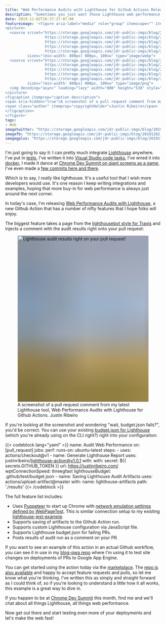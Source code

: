 ```yaml
---
title: "Web Performance Audits with Lighthouse for Github Actions Released"
description: "Sometimes you just want those Lighthouse web performance numbers to pop onto a pull request. With my latest Github Action, that is now a simple workflow step away."
date: 2019-11-02T16:37:27-07:00
featureimage: '<figure aria-label="media" role="group" itemscope="" itemprop="associatedMedia" itemtype="http://schema.org/ImageObject">
<picture>
  <source srcset="https://storage.googleapis.com/jdr-public-imgs/blog/20191102-github-action-lh-640.webp 640w,
                  https://storage.googleapis.com/jdr-public-imgs/blog/20191102-github-action-lh-800.webp 800w,
                  https://storage.googleapis.com/jdr-public-imgs/blog/20191102-github-action-lh-1024.webp 1024w,
                  https://storage.googleapis.com/jdr-public-imgs/blog/20191102-github-action-lh-1280.webp 1280w,
                  https://storage.googleapis.com/jdr-public-imgs/blog/20191102-github-action-lh-1600.webp 1600w"
          sizes="(min-width: 800px) 800px, 100vw" type="image/webp">
  <source srcset="https://storage.googleapis.com/jdr-public-imgs/blog/20191102-github-action-lh-640.png 640w,
                  https://storage.googleapis.com/jdr-public-imgs/blog/20191102-github-action-lh-800.png 800w,
                  https://storage.googleapis.com/jdr-public-imgs/blog/20191102-github-action-lh-1024.png 1024w,
                  https://storage.googleapis.com/jdr-public-imgs/blog/20191102-github-action-lh-1280.png 1280w,
                  https://storage.googleapis.com/jdr-public-imgs/blog/20191102-github-action-lh-1600.png 1600w"
          sizes="(min-width: 800px) 800px, 100vw" type="image/png">
  <img decoding="async" loading="lazy" width="800" height="538" style="background-size: cover; background-image: url(''data:image/svg+xml;charset=utf-8,%3Csvg xmlns=\''http%3A//www.w3.org/2000/svg\'' xmlns%3Axlink=\''http%3A//www.w3.org/1999/xlink\'' viewBox=\''0 0 1280 853\''%3E%3Cfilter id=\''b\'' color-interpolation-filters=\''sRGB\''%3E%3CfeGaussianBlur stdDeviation=\''.5\''%3E%3C/feGaussianBlur%3E%3CfeComponentTransfer%3E%3CfeFuncA type=\''discrete\'' tableValues=\''1 1\''%3E%3C/feFuncA%3E%3C/feComponentTransfer%3E%3C/filter%3E%3Cimage filter=\''url(%23b)\'' x=\''0\'' y=\''0\'' height=\''100%25\'' width=\''100%25\'' xlink%3Ahref=\''data%3Aimage/png;base64,iVBORw0KGgoAAAANSUhEUgAAAAkAAAAGCAIAAACepSOSAAAACXBIWXMAAC4jAAAuIwF4pT92AAAAs0lEQVQI1wGoAFf/AImSoJSer5yjs52ktp2luJuluKOpuJefsoCNowB+kKaOm66grL+krsCnsMGrt8m1u8mzt8OVoLIAhJqzjZ2tnLLLnLHJp7fNmpyjqbPCqLrRjqO7AIeUn5ultaWtt56msaSnroZyY4mBgLq7wY6TmwCRfk2Pf1uzm2WulV+xmV6rmGyQfFm3nWSBcEIAfm46jX1FkH5Djn5AmodGo49MopBLlIRBfG8yj/dfjF5frTUAAAAASUVORK5CYII=\''%3E%3C/image%3E%3C/svg%3E'');" src="https://storage.googleapis.com/jdr-public-imgs/blog/20191102-github-action-lh-800.png" alt="Lighthouse audit results right on your pull request!">
</picture>
<figcaption itemprop="caption description">
<span aria-hidden="true">A screenshot of a pull request comment from my latest Lighthouse tool,  Web Performance Audits with Lighthouse for Github Actions.</span>
<span class="author" itemprop="copyrightHolder">Justin Ribeiro</span>
</figcaption>
</figure>'
tags:
- Web
imagetwitter: "https://storage.googleapis.com/jdr-public-imgs/blog/20191102-github-action-lh-800.png"
imagefb: "https://storage.googleapis.com/jdr-public-imgs/blog/20191102-github-action-lh-800.png"
imagegplus: "https://storage.googleapis.com/jdr-public-imgs/blog/20191102-github-action-lh-800.png"
---
```


I'm just going to say it: I can pretty much integrate [Lighthouse](https://github.com/GoogleChrome/lighthouse) anywhere. I've put in [tests](https://github.com/justinribeiro/lighthouse-jest-example), I've written it into [Visual Studio code tasks](https://justinribeiro.com/chronicle/2018/06/26/running-lighthouse-audits-in-vs-code-via-tasks/), I've wired it into [docker](https://hub.docker.com/r/justinribeiro/lighthouse/), I made it dance at [Chrome Dev Summit on giant screens as a game](https://stickmanventures.com/blog/2016/11/21/demonstrating-web-performance-at-chrome-dev-summit-2016/), I've even made a [few commits here and there](https://github.com/GoogleChrome/lighthouse/pulls?q=is%3Apr+author%3Ajustinribeiro+is%3Aclosed).

Which is to say, I _really_ like lighthouse. It's a useful tool that I wish more developers would use. It's one reason I keep writing integrations and examples, hoping that more buy-in for web performance is always just around the next corner.

In today's case, I'm releasing [Web Performance Audits with Lighthouse](https://github.com/marketplace/actions/web-performance-audits-with-lighthouse), a new Github Action that has a number of nifty features that I hope folks will enjoy.

The biggest feature takes a page from the [lighthousebot style for Travis](https://github.com/GoogleChromeLabs/lighthousebot) and injects a comment with the audit results right onto your pull request:

<figure aria-label="media" role="group" itemscope="" itemprop="associatedMedia" itemtype="http://schema.org/ImageObject">
<picture>
  <source srcset="https://storage.googleapis.com/jdr-public-imgs/blog/20191102-github-action-lh-640.webp 640w,
                  https://storage.googleapis.com/jdr-public-imgs/blog/20191102-github-action-lh-800.webp 800w,
                  https://storage.googleapis.com/jdr-public-imgs/blog/20191102-github-action-lh-1024.webp 1024w,
                  https://storage.googleapis.com/jdr-public-imgs/blog/20191102-github-action-lh-1280.webp 1280w,
                  https://storage.googleapis.com/jdr-public-imgs/blog/20191102-github-action-lh-1600.webp 1600w"
          sizes="(min-width: 800px) 800px, 100vw" type="image/webp">
  <source srcset="https://storage.googleapis.com/jdr-public-imgs/blog/20191102-github-action-lh-640.png 640w,
                  https://storage.googleapis.com/jdr-public-imgs/blog/20191102-github-action-lh-800.png 800w,
                  https://storage.googleapis.com/jdr-public-imgs/blog/20191102-github-action-lh-1024.png 1024w,
                  https://storage.googleapis.com/jdr-public-imgs/blog/20191102-github-action-lh-1280.png 1280w,
                  https://storage.googleapis.com/jdr-public-imgs/blog/20191102-github-action-lh-1600.png 1600w"
          sizes="(min-width: 800px) 800px, 100vw" type="image/png">
  <img decoding="async" loading="lazy" width="800" height="538" style="background-size: cover;
          background-image: url('data:image/svg+xml;charset=utf-8,%3Csvg xmlns=\'http%3A//www.w3.org/2000/svg\' xmlns%3Axlink=\'http%3A//www.w3.org/1999/xlink\' viewBox=\'0 0 1280 853\'%3E%3Cfilter id=\'b\' color-interpolation-filters=\'sRGB\'%3E%3CfeGaussianBlur stdDeviation=\'.5\'%3E%3C/feGaussianBlur%3E%3CfeComponentTransfer%3E%3CfeFuncA type=\'discrete\' tableValues=\'1 1\'%3E%3C/feFuncA%3E%3C/feComponentTransfer%3E%3C/filter%3E%3Cimage filter=\'url(%23b)\' x=\'0\' y=\'0\' height=\'100%25\' width=\'100%25\' xlink%3Ahref=\'data%3Aimage/png;base64,iVBORw0KGgoAAAANSUhEUgAAAAkAAAAGCAIAAACepSOSAAAACXBIWXMAAC4jAAAuIwF4pT92AAAAs0lEQVQI1wGoAFf/AImSoJSer5yjs52ktp2luJuluKOpuJefsoCNowB+kKaOm66grL+krsCnsMGrt8m1u8mzt8OVoLIAhJqzjZ2tnLLLnLHJp7fNmpyjqbPCqLrRjqO7AIeUn5ultaWtt56msaSnroZyY4mBgLq7wY6TmwCRfk2Pf1uzm2WulV+xmV6rmGyQfFm3nWSBcEIAfm46jX1FkH5Djn5AmodGo49MopBLlIRBfG8yj/dfjF5frTUAAAAASUVORK5CYII=\'%3E%3C/image%3E%3C/svg%3E');" src="https://storage.googleapis.com/jdr-public-imgs/blog/20191102-github-action-lh-800.png" alt="Lighthouse audit results right on your pull request!">
</picture>
<figcaption itemprop="caption description">
<span aria-hidden="true">A screenshot of a pull request comment from my latest Lighthouse tool,  Web Performance Audits with Lighthouse for Github Actions.</span>
<span class="author" itemprop="copyrightHolder">Justin Ribeiro</span>
</figcaption>
</figure>

If you're looking at the screenshot and wondering "wait, budget.json fails?", you'd be correct. You can use your existing [budget.json for Lighthouse](https://developers.google.com/web/tools/lighthouse/audits/budgets) (which you're already using on the CLI right?) right into your configuration:

{{< codeblock lang="yaml" >}}
name: Audit Web Performance
on: [pull_request]
jobs:
  perf:
    runs-on: ubuntu-latest
    steps:
      - uses: actions/checkout@v1
      - name: Generate Lighthouse Report
        uses: justinribeiro/lighthouse-action@v1.0.1
        with:
        with:
          secret: ${{ secrets.GITHUB_TOKEN }}
          url: https://justinribeiro.com/
          wptConnectionSpeed: threegfast
          lighthouseBudget: .github/test/budget.json
      - name: Saving Lighthouse Audit Artifacts
        uses: actions/upload-artifact@master
        with:
          name: lighthouse-artifacts
          path: './results'
{{< /codeblock >}}

The full feature list includes:

- Uses [Puppeteer](https://github.com/GoogleChrome/puppeteer) to start up Chrome with [network emulation settings defined by WebPageTest](https://github.com/WPO-Foundation/webpagetest/blob/master/www/settings/connectivity.ini.sample). This is similar connection setup to my existing [lighthouse-jest-example](https://github.com/justinribeiro/lighthouse-jest-example).
- Supports saving of artifacts to the Github Action run.
- Supports custom Lighthouse configuration via JavaScript file.
- Supports Lighthouse budget.json for failing PRs.
- Posts results of audit run as a comment on your PR.

If you want to see an example of this action in an actual Github workflow, you can see it in use in my [blog-pwa repo](https://github.com/justinribeiro/blog-pwa/blob/master/.github/workflows/main.yml) where I'm using it to test site changes on deployments of PRs to Google App Engine.

You can get started using the action today via the [marketplace](https://github.com/marketplace/actions/web-performance-audits-with-lighthouse). The [repo is also available](https://github.com/justinribeiro/lighthouse-action) and happy to accept feature requests and pulls, so let me know what you're thinking. I've written this as simply and straight forward as I could think of, so if you're looking to understand a little how it all works, this example is a great way to dive in.

If you happen to be at [Chrome Dev Summit](https://developer.chrome.com/devsummit/) this month, find me and we'll chat about all things Lighthouse, all things web performance.

Now get out there and start testing even more of your deployments and let's make the web fast!
